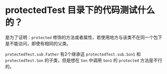 
# protectedTest 目录下的代码测试什么的？

是为了证明：`protected` 修饰的方法或者属性，若使用地方与该类不在同一个包下是不能访问，即使有相同的父类。

`protectedTest.sub.Father` 有2个继承这 `protectedTest.sub.Son1` 和 `protectedTest.Son` 的子类，但是想在 `Son` 中调用 `Son1` 的 `protected` 方法是不行的。
